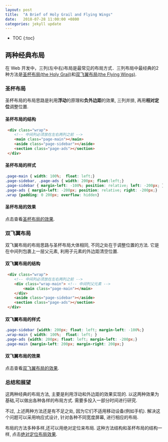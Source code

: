 ```yaml
---
layout: post
title:  "A Brief of Holy Grail and Flying Wings"
date:   2018-07-28 11:00:00 +0800
categories: jekyll update
---
```

<style>
	.page-content p {text-indent: 2em}
</style>
* TOC
{:toc}
## 两种经典布局

在 Web 开发中，三列(左中右)布局是最常见的布局方式．三列布局中最经典的2种方法是[圣杯布局(the Holy Grail)][holy grail]和[双飞翼布局(the Flying Wings)][flying wings].

### 圣杯布局

圣杯布局的布局思路是利用**浮动**的原理和**负外边距**的效果, 三列并排, 再用**相对定位**调整位置.

#### 圣杯布局的结构

```html
 <div class="wrap">
 	<!-- 中间列必须放在左右两列之前 -->
 	<main class="page-main"></main>
 	<aside class="page-sidebar"></aside>
 	<section class="page-ads"></section>
 </div>
```
#### 圣杯布局的样式
```css
.page-main { width: 100%;  float: left;}
.page-sidebar, .page-ads { width: 200px; float:left;}
.page-sidebar { margin-left: -100%; position: relative; left: -200px; }
.page-ads { margin-left: -200px; position: relative; right: -200px;}
.wrap {padding: 0 200px; overflow: hidden}
```
#### 圣杯布局的效果
点击查看[圣杯布局的效果]({{site.baseurl}}/pages/holy-grail).

### 双飞翼布局

双飞翼布局的布局思路与圣杯布局大体相同, 不同之处在于调整位置的方法. 它是在中间列包裹上一层父元素, 利用子元素的外边距清空位置.

#### 双飞翼布局的结构

```html
 <div class="wrap">
 	<!-- 中间列必须放在左右两列之前 -->
 	<div class="wrap-main"> <!-- 中间列父元素 -->
 		<main class="page-main"></main>
 	</div>
 	<aside class="page-sidebar"></aside>
 	<section class="page-ads"></section>
 </div>
```
#### 双飞翼布局的样式
```css
.page-sidebar {width: 200px; float: left; margin-left: -100%;}
.wrap-main { width: 100%;  float: left; }
.page-ads {width: 200px; float: left; margin-left: -200px;}
.page-main {margin-left: 200px; margin-right: 200px;}
```
#### 双飞翼布局的效果
点击查看[双飞翼布局的效果]({{site.baseurl}}/pages/double-wings).

### 总结和展望

这两种经典的布局方法, 主要是利用浮动和外边距的效果实现的. 以这两种效果为基础,可以做出各种各样的布局方式. 需要多投入一部分时间进行研究.

不过, 上述两种方法还是有不足之处, 因为它们不适用移动设备(例如手机). 解决这个问题可以采用响应式设计, 针对各种不同宽度屏幕, 进行相应的布局.

布局的方法多种多样,还可以用绝对定位来布局. 这种方法结构和圣杯布局的结构一样, 点击[绝对定位布局效果]({{site.baseurl}}/pages/abs-pos/).


[holy grail]: https://en.wikipedia.org/wiki/Holy_grail_(web_design)
[flying wings]: #



